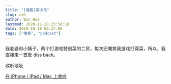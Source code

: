 ```yaml
---
title: "[播客]菜小孩"
slug: cxh
author: Bin Hua
lastmod: 2020-11-28 23:56:18
date: 2019-10-18 06:37:00
tags: ["播客", "podcast"]
---
```


我老婆和小姨子，两个打游戏特别菜的二货，每次还嘲笑我游戏打得菜，所以，我直接来一首歌 diss back。

收听地址

[在 iPhone / iPad / Mac 上收听](https://podcasts.apple.com/cn/podcast/id1484052686?i=1000503480938)
